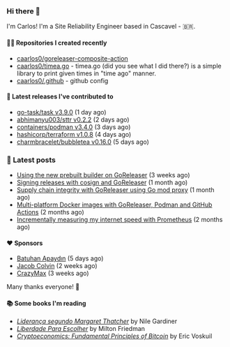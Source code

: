### Hi there 👋

I'm Carlos! I'm a Site Reliability Engineer based in Cascavel - 🇧🇷.

#### 👨‍💻 Repositories I created recently
- [caarlos0/goreleaser-composite-action](https://github.com/caarlos0/goreleaser-composite-action)
- [caarlos0/timea.go](https://github.com/caarlos0/timea.go) - timea.go (did you see what I did there?) is a simple library to print given times in &#34;time ago&#34; manner.
- [caarlos0/.github](https://github.com/caarlos0/.github) - github config

#### 🚀 Latest releases I've contributed to


- [go-task/task v3.9.0](https://github.com/go-task/task/releases/tag/v3.9.0) (1 day ago)
- [abhimanyu003/sttr v0.2.2](https://github.com/abhimanyu003/sttr/releases/tag/v0.2.2) (2 days ago)
- [containers/podman v3.4.0](https://github.com/containers/podman/releases/tag/v3.4.0) (3 days ago)
- [hashicorp/terraform v1.0.8](https://github.com/hashicorp/terraform/releases/tag/v1.0.8) (4 days ago)
- [charmbracelet/bubbletea v0.16.0](https://github.com/charmbracelet/bubbletea/releases/tag/v0.16.0) (5 days ago)

### 📄 Latest posts
- [Using the new prebuilt builder on GoReleaser](https://carlosbecker.com/posts/goreleaser-prebuilt/) (3 weeks ago)
- [Signing releases with cosign and GoReleaser](https://carlosbecker.com/posts/goreleaser-cosign/) (1 month ago)
- [Supply chain integrity with GoReleaser using Go mod proxy](https://carlosbecker.com/posts/supply-chain-goreleaser-go-mod-proxy/) (1 month ago)
- [Multi-platform Docker images with GoReleaser, Podman and GitHub Actions](https://carlosbecker.com/posts/goreleaser-actions-podman/) (2 months ago)
- [Incrementally measuring my internet speed with Prometheus](https://carlosbecker.com/posts/speedtest-prometheus/) (2 months ago)

#### ❤️ Sponsors
- [Batuhan Apaydın](https://github.com/developer-guy) (5 days ago)
- [Jacob Colvin](https://github.com/MacroPower) (2 weeks ago)
- [CrazyMax](https://github.com/crazy-max) (3 weeks ago)

Many thanks everyone! 🙏

#### 📚 Some books I'm reading
- _[Liderança segundo Margaret Thatcher](https://www.goodreads.com/book/show/58997000-lideran-a-segundo-margaret-thatcher)_ by Nile Gardiner
- _[Liberdade Para Escolher](https://www.goodreads.com/book/show/17238591-liberdade-para-escolher)_ by Milton Friedman
- _[Cryptoeconomics: Fundamental Principles of Bitcoin](https://www.goodreads.com/book/show/56919322-cryptoeconomics)_ by Eric Voskuil
